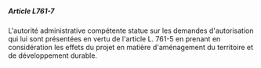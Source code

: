 ##### Article L761-7

L'autorité administrative compétente statue sur les demandes d'autorisation qui lui sont présentées en vertu de l'article L. 761-5 en prenant en considération les effets du projet en matière d'aménagement du territoire et de développement durable.

